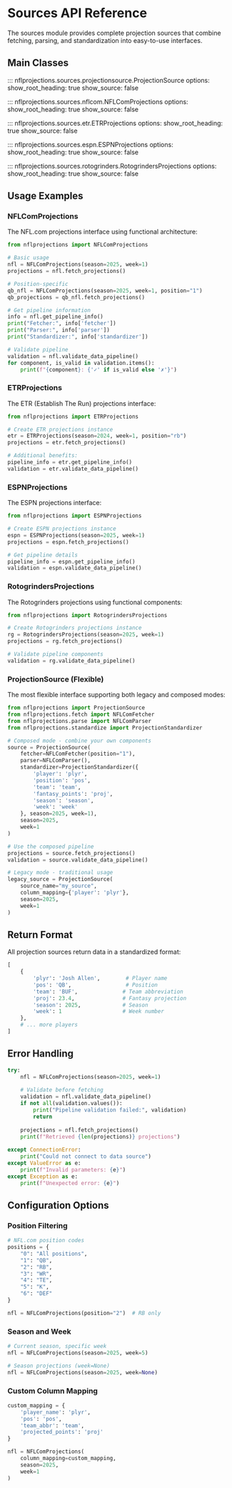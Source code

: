 # Sources API Reference

The sources module provides complete projection sources that combine fetching, parsing, and standardization into easy-to-use interfaces.

## Main Classes

::: nflprojections.sources.projectionsource.ProjectionSource
    options:
      show_root_heading: true
      show_source: false

::: nflprojections.sources.nflcom.NFLComProjections
    options:
      show_root_heading: true
      show_source: false

::: nflprojections.sources.etr.ETRProjections
    options:
      show_root_heading: true
      show_source: false

::: nflprojections.sources.espn.ESPNProjections
    options:
      show_root_heading: true
      show_source: false

::: nflprojections.sources.rotogrinders.RotogrindersProjections
    options:
      show_root_heading: true
      show_source: false

## Usage Examples

### NFLComProjections

The NFL.com projections interface using functional architecture:

```python
from nflprojections import NFLComProjections

# Basic usage
nfl = NFLComProjections(season=2025, week=1)
projections = nfl.fetch_projections()

# Position-specific
qb_nfl = NFLComProjections(season=2025, week=1, position="1")
qb_projections = qb_nfl.fetch_projections()

# Get pipeline information
info = nfl.get_pipeline_info()
print("Fetcher:", info['fetcher'])
print("Parser:", info['parser'])
print("Standardizer:", info['standardizer'])

# Validate pipeline
validation = nfl.validate_data_pipeline()
for component, is_valid in validation.items():
    print(f"{component}: {'✓' if is_valid else '✗'}")
```

### ETRProjections

The ETR (Establish The Run) projections interface:

```python
from nflprojections import ETRProjections

# Create ETR projections instance
etr = ETRProjections(season=2024, week=1, position="rb")
projections = etr.fetch_projections()

# Additional benefits:
pipeline_info = etr.get_pipeline_info()
validation = etr.validate_data_pipeline()
```

### ESPNProjections

The ESPN projections interface:

```python
from nflprojections import ESPNProjections

# Create ESPN projections instance
espn = ESPNProjections(season=2025, week=1)
projections = espn.fetch_projections()

# Get pipeline details
pipeline_info = espn.get_pipeline_info()
validation = espn.validate_data_pipeline()
```

### RotogrindersProjections

The Rotogrinders projections using functional components:

```python  
from nflprojections import RotogrindersProjections

# Create Rotogrinders projections instance
rg = RotogrindersProjections(season=2025, week=1)
projections = rg.fetch_projections()

# Validate pipeline components
validation = rg.validate_data_pipeline()
```

### ProjectionSource (Flexible)

The most flexible interface supporting both legacy and composed modes:

```python
from nflprojections import ProjectionSource
from nflprojections.fetch import NFLComFetcher
from nflprojections.parse import NFLComParser
from nflprojections.standardize import ProjectionStandardizer

# Composed mode - combine your own components
source = ProjectionSource(
    fetcher=NFLComFetcher(position="1"),
    parser=NFLComParser(), 
    standardizer=ProjectionStandardizer({
        'player': 'plyr',
        'position': 'pos',
        'team': 'team',
        'fantasy_points': 'proj',
        'season': 'season',
        'week': 'week'
    }, season=2025, week=1),
    season=2025,
    week=1
)

# Use the composed pipeline
projections = source.fetch_projections()
validation = source.validate_data_pipeline()

# Legacy mode - traditional usage
legacy_source = ProjectionSource(
    source_name="my_source",
    column_mapping={'player': 'plyr'},
    season=2025,
    week=1
)
```

## Return Format

All projection sources return data in a standardized format:

```python
[
    {
        'plyr': 'Josh Allen',        # Player name
        'pos': 'QB',                 # Position
        'team': 'BUF',              # Team abbreviation
        'proj': 23.4,               # Fantasy projection
        'season': 2025,             # Season
        'week': 1                   # Week number
    },
    # ... more players
]
```

## Error Handling

```python
try:
    nfl = NFLComProjections(season=2025, week=1)
    
    # Validate before fetching
    validation = nfl.validate_data_pipeline()
    if not all(validation.values()):
        print("Pipeline validation failed:", validation)
        return
    
    projections = nfl.fetch_projections()
    print(f"Retrieved {len(projections)} projections")
    
except ConnectionError:
    print("Could not connect to data source")
except ValueError as e:
    print(f"Invalid parameters: {e}")
except Exception as e:
    print(f"Unexpected error: {e}")
```

## Configuration Options

### Position Filtering

```python
# NFL.com position codes
positions = {
    "0": "All positions", 
    "1": "QB",
    "2": "RB", 
    "3": "WR",
    "4": "TE",
    "5": "K",
    "6": "DEF"
}

nfl = NFLComProjections(position="2")  # RB only
```

### Season and Week

```python
# Current season, specific week
nfl = NFLComProjections(season=2025, week=5)

# Season projections (week=None)
nfl = NFLComProjections(season=2025, week=None)
```

### Custom Column Mapping

```python
custom_mapping = {
    'player_name': 'plyr',
    'pos': 'pos', 
    'team_abbr': 'team',
    'projected_points': 'proj'
}

nfl = NFLComProjections(
    column_mapping=custom_mapping,
    season=2025,
    week=1
)
```